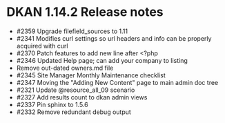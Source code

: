  # DKAN 1.14.2 Release notes

 - #2359 Upgrade filefield_sources to 1.11
 - #2341 Modifies curl settings so url headers and info can be properly acquired with curl
 - #2370 Patch features to add new line after <?php
 - #2346 Updated Help page; can add your company to listing
 - Remove out-dated owners.md file
 - #2345 Site Manager Monthly Maintenance checklist
 - #2347 Moving the "Adding New Content" page to main admin doc tree
 - #2321 Update @resource_all_09 scenario
 - #2327 Add results count to dkan admin views
 - #2337 Pin sphinx to 1.5.6
 - #2332 Remove redundant debug output
